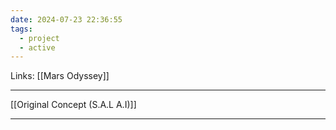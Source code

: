 ```yaml
---
date: 2024-07-23 22:36:55
tags:
  - project
  - active
---
```

Links: [[Mars Odyssey]]
___
[[Original Concept (S.A.L A.I)]]
___